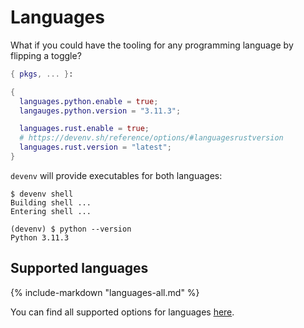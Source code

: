 # Languages

What if you could have the tooling for any programming language by flipping a toggle?

```nix title="devenv.nix"
{ pkgs, ... }:

{
  languages.python.enable = true;
  langauges.python.version = "3.11.3";

  languages.rust.enable = true;
  # https://devenv.sh/reference/options/#languagesrustversion
  languages.rust.version = "latest";
}
```

``devenv`` will provide executables for both languages:

```shell-session
$ devenv shell
Building shell ...
Entering shell ...

(devenv) $ python --version
Python 3.11.3
```

## Supported languages

{%
  include-markdown "languages-all.md"
%}

You can find all supported options for languages [here](https://devenv.sh/reference/options/#languagesansibleenable).